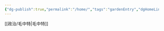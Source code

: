```yaml
---
{"dg-publish":true,"permalink":"/home/","tags":"gardenEntry","dgHomeLink":true,"dgPassFrontmatter":false}
---
```



[[政治/毛中特|毛中特]]
